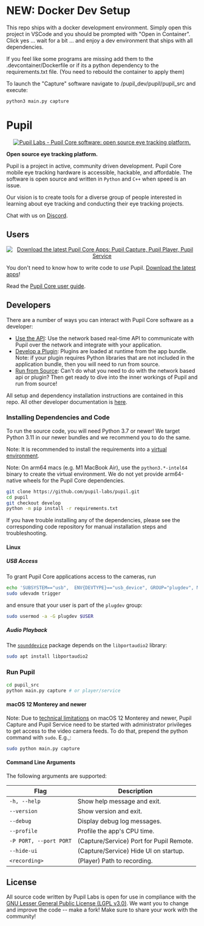 # NEW: Docker Dev Setup 
This repo ships with a docker development environment. Simply open this project in VSCode
and you should be prompted with "Open in Container". Click yes ... wait for a bit ... 
and enjoy a dev environment that ships with all dependencies. 

If you feel like some programs are missing add them to the .devcontainer/Dockerfile or if 
its a python dependency to the requirements.txt file. (You need to rebould the container 
to apply them)

To launch the "Capture" software navigate to /pupil_dev/pupil/pupil_src and execute:
```
python3 main.py capture
```

# Pupil
<a
href="https://pupil-labs.com"
rel="noopener"
target="_blank">
	<p align="center">
		<img
		src="https://raw.githubusercontent.com/wiki/pupil-labs/pupil/media/images/pupil_labs_pupil_core_repo_banner.jpg"
		alt="Pupil Labs - Pupil Core software: open source eye tracking platform."/>
	</p>
</a>

**Open source eye tracking platform.**

Pupil is a project in active, community driven development. Pupil Core mobile eye tracking hardware is accessible, hackable, and affordable. The software is open source and written in `Python` and `C++` when speed is an issue.

Our vision is to create tools for a diverse group of people interested in learning about eye tracking and conducting their eye tracking projects.

Chat with us on [Discord](https://pupil-labs.com/chat "Pupil Server on Discord").

## Users
<a
href="https://github.com/pupil-labs/pupil/releases/latest#user-content-downloads"
rel="noopener"
target="_blank">
	<p align="center">
		<img
		src="https://raw.githubusercontent.com/wiki/pupil-labs/pupil/media/images/pupil_labs_pupil_core_app_download_banner.png"
		alt="Download the latest Pupil Core Apps: Pupil Capture, Pupil Player, Pupil Service"/>
	</p>
</a>


You don't need to know how to write code to _use_ Pupil. [Download the latest apps](https://github.com/pupil-labs/pupil/releases/latest#user-content-downloads "Download Pupil Capture, Pupil Player, and Pupil Service application bundles")!

Read the [Pupil Core user guide](https://docs.pupil-labs.com/core/ "Pupil Core user guide").

## Developers
There are a number of ways you can interact with Pupil Core software as a developer:

- [Use the API](https://docs.pupil-labs.com/developer/core/network-api/): Use the network based real-time API to communicate with Pupil over the network and integrate with your application.
- [Develop a Plugin](https://docs.pupil-labs.com/developer/core/plugin-api/): Plugins are loaded at runtime from the app bundle. Note: if your plugin requires Python libraries that are not included in the application bundle, then you will need to run from source.
- [Run from Source](#installing-dependencies): Can't do what you need to do with the network based api or plugin? Then get ready to dive into the inner workings of Pupil and run from source!

All setup and dependency installation instructions are contained in this repo. All other developer documentation is [here](https://docs.pupil-labs.com/developer/core/overview/ "Pupil Core developer docs").

### Installing Dependencies and Code

To run the source code, you will need Python 3.7 or newer! We target Python 3.11 in our newer bundles and we recommend you to do the same.

Note: It is recommended to install the requirements into a
[virtual environment](https://docs.python.org/3/tutorial/venv.html).

Note: On arm64 macs (e.g. M1 MacBook Air), use the `python3.*-intel64` binary to create
the virtual environment. We do not yet provide arm64-native wheels for the Pupil Core
dependencies.

```sh
git clone https://github.com/pupil-labs/pupil.git
cd pupil
git checkout develop
python -m pip install -r requirements.txt
```

If you have trouble installing any of the dependencies, please see the corresponding
code repository for manual installation steps and troubleshooting.

#### Linux

##### USB Access

To grant Pupil Core applications access to the cameras, run

```sh
echo 'SUBSYSTEM=="usb",  ENV{DEVTYPE}=="usb_device", GROUP="plugdev", MODE="0664"' | sudo tee /etc/udev/rules.d/10-libuvc.rules > /dev/null
sudo udevadm trigger
```

and ensure that your user is part of the `plugdev` group:

```sh
sudo usermod -a -G plugdev $USER
```

##### Audio Playback

The [`sounddevice`](https://python-sounddevice.readthedocs.io/en/0.4.5/installation.html#installation) package depends on the `libportaudio2` library:

```sh
sudo apt install libportaudio2
```

### Run Pupil

```sh
cd pupil_src
python main.py capture # or player/service
```

#### macOS 12 Monterey and newer
Note: Due to [technical limitations](https://github.com/libusb/libusb/issues/1014) on macOS 12 Monterey and newer, Pupil Capture and Pupil Service need to be started with administrator privileges to get access to the video camera feeds. To do that, prepend the python command with `sudo`. E.g.,:
```sh
sudo python main.py capture
```

#### Command Line Arguments

The following arguments are supported:

| Flag                   | Description                              |
| ---------------------- | ---------------------------------------- |
| `-h, --help`           | Show help message and exit.              |
| `--version`            | Show version and exit.                   |
| `--debug`              | Display debug log messages.              |
| `--profile`            | Profile the app's CPU time.              |
| `-P PORT, --port PORT` | (Capture/Service) Port for Pupil Remote. |
| `--hide-ui`            | (Capture/Service) Hide UI on startup.    |
| `<recording>`          | (Player) Path to recording.              |



## License
All source code written by Pupil Labs is open for use in compliance with the [GNU Lesser General Public License (LGPL v3.0)](http://www.gnu.org/licenses/lgpl-3.0.en.html). We want you to change and improve the code -- make a fork! Make sure to share your work with the community!
